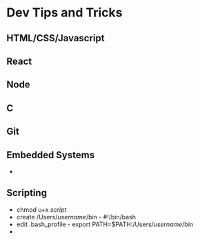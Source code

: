 # Dev Tips and Tricks 

## HTML/CSS/Javascript 

## React 

## Node 

## C

## Git 

## Embedded Systems 
- 

## Scripting 
- chmod u+x *script*
- create /Users/*username*/bin - #!/bin/bash
- edit .bash_profile - export PATH=$PATH:/Users/*username*/bin
- 